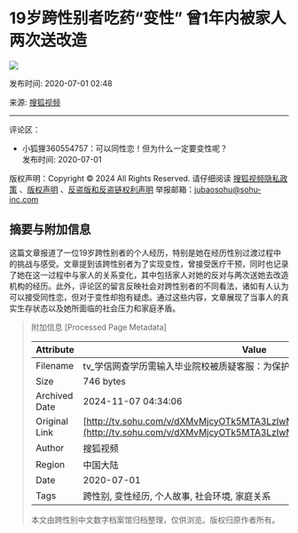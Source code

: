 # 19岁跨性别者吃药“变性” 曾1年内被家人两次送改造

![](//e3f49eaa46b57.cdn.sohucs.com/c_pad,w_160,h_90,blur_80/2020/7/1/10/48/MTAwMTE0XzE1OTM1NzE2ODczMDdfMjAyNDA0OTkwX3VnY3ZjdXQ=.webp)

发布时间: 2020-07-01 02:48

来源: [搜狐视频](//tv.sohu.com) 

---

评论区：

- 小狐狸360554757：可以同性恋！但为什么一定要变性呢？  
  发布时间: 2020-07-01

版权声明：Copyright © 2024 All Rights Reserved. 请仔细阅读 [搜狐视频隐私政策](//tv.sohu.com/upload/privacy/index.html) 、[版权声明](https://intro.sohu.com/#/copyright) 、[反盗版和反盗链权利声明](//tv.sohu.com/s2016/piracy/index.shtml) 举报邮箱：[jubaosohu@sohu-inc.com](mailto:jubaosohu@sohu-inc.com)

## 摘要与附加信息

<!-- tcd_abstract -->
这篇文章报道了一位19岁跨性别者的个人经历，特别是她在经历性别过渡过程中的挑战与感受。文章提到该跨性别者为了实现变性，曾接受医疗干预，同时也记录了她在这一过程中与家人的关系变化，其中包括家人对她的反对与两次送她去改造机构的经历。此外，评论区的留言反映社会对跨性别者的不同看法，诸如有人认为可以接受同性恋，但对于变性却抱有疑虑。通过这些内容，文章展现了当事人的真实生存状态以及她所面临的社会压力和家庭矛盾。
<!-- tcd_abstract_end -->

> 附加信息 [Processed Page Metadata]
>
> | Attribute       | Value                                  |
> |-----------------|----------------------------------------|
> | Filename        | tv_学信网查学历需输入毕业院校被质疑客服：为保护用户信息安全.md                             |
> | Size            | 746 bytes                           |
> | Archived Date   | 2024-11-07 04:34:06                             |
> | Original Link   | [http://tv.sohu.com/v/dXMvMjcyOTk5MTA3LzIwMjQwNDk5MC5zaHRtbA==.html](http://tv.sohu.com/v/dXMvMjcyOTk5MTA3LzIwMjQwNDk5MC5zaHRtbA==.html)                       |
> | Author          | 搜狐视频                               |
> | Region          | 中国大陆                               |
> | Date            | 2020-07-01                                 |
> | Tags            | 跨性别, 变性经历, 个人故事, 社会环境, 家庭关系                                 |
>
> 本文由跨性别中文数字档案馆归档整理，仅供浏览。版权归原作者所有。
>